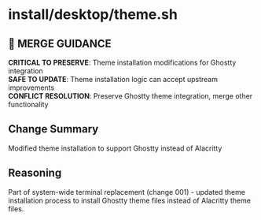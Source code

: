 # install/desktop/theme.sh

## 🚨 MERGE GUIDANCE
**CRITICAL TO PRESERVE**: Theme installation modifications for Ghostty integration  
**SAFE TO UPDATE**: Theme installation logic can accept upstream improvements  
**CONFLICT RESOLUTION**: Preserve Ghostty theme integration, merge other functionality

## Change Summary
Modified theme installation to support Ghostty instead of Alacritty

## Reasoning
Part of system-wide terminal replacement (change 001) - updated theme installation process to install Ghostty theme files instead of Alacritty theme files.